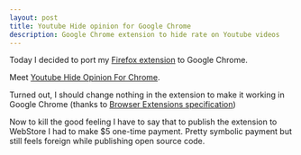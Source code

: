 ```yaml
---
layout: post
title: Youtube Hide opinion for Google Chrome
description: Google Chrome extension to hide rate on Youtube videos
---
```


Today I decided to port my [Firefox extension](https://addons.mozilla.org/en-US/firefox/addon/youtube-hide-opinion/) to Google Chrome.

Meet [Youtube Hide Opinion For Chrome](https://chrome.google.com/webstore/detail/youtube-hide-opinion/kmagnigdjocidngajmobbifcngjoejkm).

Turned out, I should change nothing in the extension to make it
working in Google Chrome (thanks to [Browser Extensions specification](https://browserext.github.io/browserext/))

Now to kill the good feeling I have to say that to publish
the extension to WebStore I had to make $5 one-time payment.
Pretty symbolic payment but still feels foreign while publishing open source code.

